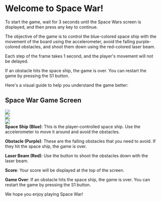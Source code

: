 <h1>Welcome to Space War!</h1>

To start the game, wait for 3 seconds until the Space Wars screen is displayed, and then press any key to continue.

The objective of the game is to control the blue-colored space ship with the movement of the board using the accelerometer, avoid the falling purple-colored obstacles, and shoot them down using the red-colored laser beam.

Each step of the frame takes 1 second, and the player's movement will not be delayed.

If an obstacle hits the space ship, the game is over. You can restart the game by pressing the S1 button.

Here's a visual guide to help you understand the game better:

<h2>Space War Game Screen</h2>
<img src="https://i.ibb.co/McZ94x7/first-Screen.jpg">
<br>
<img src="https://i.ibb.co/Bt4WH2Z/second-screen.jpg">
<br>
<img src="https://i.ibb.co/fFSvpkg/game-screen.jpg">
<br>
<b>Space Ship (Blue)</b>: This is the player-controlled space ship. Use the accelerometer to move it around and avoid the obstacles.

<b>Obstacle (Purple)</b>: These are the falling obstacles that you need to avoid. If they hit the space ship, the game is over.

<b>Laser Beam (Red)</b>: Use the button to shoot the obstacles down with the laser beam.

<b>Score</b>: Your score will be displayed at the top of the screen.

<b>Game Over</b>: If an obstacle hits the space ship, the game is over. You can restart the game by pressing the S1 button.

We hope you enjoy playing Space War!

